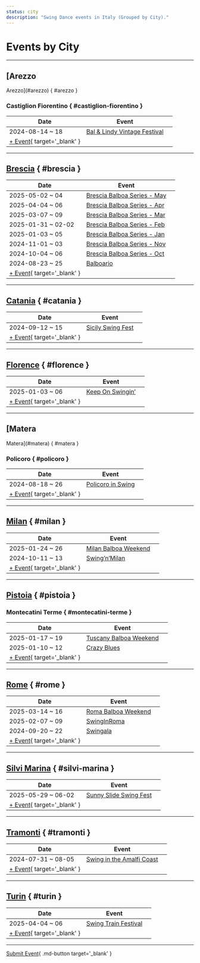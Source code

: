 ```yaml
---
status: city
description: "Swing Dance events in Italy (Grouped by City)."
---
```


# Events by City

---

## <a id=arezzo></a>[Arezzo
Arezzo](#arezzo) { #arezzo }

### <a id=castiglion-fiorentino></a>Castiglion Fiorentino { #castiglion-fiorentino }

| Date | Event | |
| --- | --- | --- |
| 2024-08-14 ~ 18 | [Bal & Lindy Vintage Festival](bal-n-lindy-vintage-festival-2024.md) |  |
| [+ Event](https://github.com/swingdance/events/issues/new?assignees=&labels=add+event&projects=&template=02-add_entity.yml&title=%5B2024%2Fit%5D%20%3CName%3E&region=it&province=Arezzo&city=Castiglion%20Fiorentino&org_id=&date_starts=2024-&date_ends=2024-){ target='_blank' }

---

## <a id=brescia></a>[Brescia](#brescia) { #brescia }

| Date | Event | |
| --- | --- | --- |
| 2025-05-02 ~ 04 | [Brescia Balboa Series - May](brescia-balboa-series-may-2025.md) |  |
| 2025-04-04 ~ 06 | [Brescia Balboa Series - Apr](brescia-balboa-series-apr-2025.md) |  |
| 2025-03-07 ~ 09 | [Brescia Balboa Series - Mar](brescia-balboa-series-mar-2025.md) |  |
| 2025-01-31 ~ 02-02 | [Brescia Balboa Series - Feb](brescia-balboa-series-feb-2025.md) |  |
| 2025-01-03 ~ 05 | [Brescia Balboa Series - Jan](brescia-balboa-series-jan-2025.md) |  |
| 2024-11-01 ~ 03 | [Brescia Balboa Series - Nov](brescia-balboa-series-nov-2024.md) |  |
| 2024-10-04 ~ 06 | [Brescia Balboa Series - Oct](brescia-balboa-series-oct-2024.md) |  |
| 2024-08-23 ~ 25 | [Balboario](balboario-2024.md) |  |
| [+ Event](https://github.com/swingdance/events/issues/new?assignees=&labels=add+event&projects=&template=02-add_entity.yml&title=%5B2024%2Fit%5D%20%3CName%3E&region=it&province=Brescia&city=Brescia&org_id=&date_starts=2024-&date_ends=2024-){ target='_blank' }

---

## <a id=catania></a>[Catania](#catania) { #catania }

| Date | Event | |
| --- | --- | --- |
| 2024-09-12 ~ 15 | [Sicily Swing Fest](sicily-swing-fest-2024.md) |  |
| [+ Event](https://github.com/swingdance/events/issues/new?assignees=&labels=add+event&projects=&template=02-add_entity.yml&title=%5B2024%2Fit%5D%20%3CName%3E&region=it&province=Catania&city=Catania&org_id=&date_starts=2024-&date_ends=2024-){ target='_blank' }

---

## <a id=florence></a>[Florence](#florence) { #florence }

| Date | Event | |
| --- | --- | --- |
| 2025-01-03 ~ 06 | [Keep On Swingin’](keep-on-swingin-2025.md) |  |
| [+ Event](https://github.com/swingdance/events/issues/new?assignees=&labels=add+event&projects=&template=02-add_entity.yml&title=%5B2024%2Fit%5D%20%3CName%3E&region=it&province=Florence&city=Florence&org_id=&date_starts=2024-&date_ends=2024-){ target='_blank' }

---

## <a id=matera></a>[Matera
Matera](#matera) { #matera }

### <a id=policoro></a>Policoro { #policoro }

| Date | Event | |
| --- | --- | --- |
| 2024-08-18 ~ 26 | [Policoro in Swing](policoro-in-swing-2024.md) |  |
| [+ Event](https://github.com/swingdance/events/issues/new?assignees=&labels=add+event&projects=&template=02-add_entity.yml&title=%5B2024%2Fit%5D%20%3CName%3E&region=it&province=Matera&city=Policoro&org_id=&date_starts=2024-&date_ends=2024-){ target='_blank' }

---

## <a id=milan></a>[Milan](#milan) { #milan }

| Date | Event | |
| --- | --- | --- |
| 2025-01-24 ~ 26 | [Milan Balboa Weekend](milan-balboa-weekend-2025.md) |  |
| 2024-10-11 ~ 13 | [Swing’n’Milan](swing-n-milan-2024.md) |  |
| [+ Event](https://github.com/swingdance/events/issues/new?assignees=&labels=add+event&projects=&template=02-add_entity.yml&title=%5B2024%2Fit%5D%20%3CName%3E&region=it&province=Milan&city=Milan&org_id=&date_starts=2024-&date_ends=2024-){ target='_blank' }

---

## <a id=pistoia></a>[Pistoia](#pistoia) { #pistoia }

### <a id=montecatini-terme></a>Montecatini Terme { #montecatini-terme }

| Date | Event | |
| --- | --- | --- |
| 2025-01-17 ~ 19 | [Tuscany Balboa Weekend](tuscany-balboa-weekend-2025.md) |  |
| 2025-01-10 ~ 12 | [Crazy Blues](crazy-blues-2025.md) |  |
| [+ Event](https://github.com/swingdance/events/issues/new?assignees=&labels=add+event&projects=&template=02-add_entity.yml&title=%5B2024%2Fit%5D%20%3CName%3E&region=it&province=Pistoia&city=Montecatini%20Terme&org_id=&date_starts=2024-&date_ends=2024-){ target='_blank' }

---

## <a id=rome></a>[Rome](#rome) { #rome }

| Date | Event | |
| --- | --- | --- |
| 2025-03-14 ~ 16 | [Roma Balboa Weekend](roma-balboa-weekend-2025.md) |  |
| 2025-02-07 ~ 09 | [SwingInRoma](swing-in-roma-2025.md) |  |
| 2024-09-20 ~ 22 | [Swingala](swingala-2024.md) |  |
| [+ Event](https://github.com/swingdance/events/issues/new?assignees=&labels=add+event&projects=&template=02-add_entity.yml&title=%5B2024%2Fit%5D%20%3CName%3E&region=it&province=Rome&city=Rome&org_id=&date_starts=2024-&date_ends=2024-){ target='_blank' }

---

## <a id=silvi-marina></a>[Silvi Marina](#silvi-marina) { #silvi-marina }

| Date | Event | |
| --- | --- | --- |
| 2025-05-29 ~ 06-02 | [Sunny Slide Swing Fest](sunny-slide-swing-fest-2025.md) |  |
| [+ Event](https://github.com/swingdance/events/issues/new?assignees=&labels=add+event&projects=&template=02-add_entity.yml&title=%5B2024%2Fit%5D%20%3CName%3E&region=it&province=Silvi%20Marina&city=Silvi%20Marina&org_id=&date_starts=2024-&date_ends=2024-){ target='_blank' }

---

## <a id=tramonti></a>[Tramonti](#tramonti) { #tramonti }

| Date | Event | |
| --- | --- | --- |
| 2024-07-31 ~ 08-05 | [Swing in the Amalfi Coast](swing-in-the-amalfi-coast-2024.md) |  |
| [+ Event](https://github.com/swingdance/events/issues/new?assignees=&labels=add+event&projects=&template=02-add_entity.yml&title=%5B2024%2Fit%5D%20%3CName%3E&region=it&province=Tramonti&city=Tramonti&org_id=&date_starts=2024-&date_ends=2024-){ target='_blank' }

---

## <a id=turin></a>[Turin](#turin) { #turin }

| Date | Event | |
| --- | --- | --- |
| 2025-04-04 ~ 06 | [Swing Train Festival](swing-train-festival-2025.md) |  |
| [+ Event](https://github.com/swingdance/events/issues/new?assignees=&labels=add+event&projects=&template=02-add_entity.yml&title=%5B2024%2Fit%5D%20%3CName%3E&region=it&province=Turin&city=Turin&org_id=&date_starts=2024-&date_ends=2024-){ target='_blank' }

---

[Submit Event](https://github.com/swingdance/events/issues/new?assignees=&labels=add+event&projects=&template=02-add_entity.yml&title=%5Bit%5D%20%3CName%3E&region=it&province=&city=&org_id=2024){ .md-button target='_blank' }
